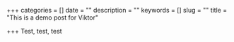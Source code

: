 +++
categories = []
date = ""
description = ""
keywords = []
slug = ""
title = "This is a demo post for Viktor"

+++
Test, test, test